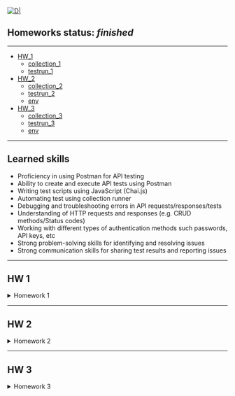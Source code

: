 [![D|](https://lentux-informatica.com/wp-content/uploads/2018/05/postman-logo.png)](https://www.postman.com/)
## __Homeworks status:__ _finished_
---
-  [HW_1](#hw_1)
    - [collection_1][hw1col_link]
    - [testrun_1][hw1test_link]
- [HW_2](#hw_2)
    - [collection_2][hw2col_link]
    - [testrun_2][hw2test_link]
    - [env][hw2env_link]
- [HW_3](#hw_3)
    - [collection_3][hw3col_link]
    - [testrun_3][hw3test_link]
    - [env][hw3env_link]
--- 

## Learned skills

-   Proficiency in using Postman for API testing 
-   Ability to create and execute API tests using Postman 
-   Writing test scripts using JavaScript (Chai.js)
-   Automating test using collection runner
-   Debugging and troubleshooting errors in API requests/responses/tests
-   Understanding of HTTP requests and responses (e.g. CRUD methods/Status codes)
-   Working with different types of authentication methods such passwords, API keys, etc
-   Strong problem-solving skills for identifying and resolving issues
-   Strong communication skills for sharing test results and reporting issues

---

## HW 1 <a name="hw_1"></a>

<details>
<summary>Homework 1</summary>

*Main task: Создать запросы в Postman.*
```javascript
Protocol: http
IP: **
Port: 5005
```

```javascript
EP_1
Method: GET
EndPoint: /get_method
    request url params: 
    name: str
    age: int
        response: 
        [   “Str”,
            “Str”]
```

```javascript
EP_2
Method: POST
EndPoint: /user_info_3
request form data: 
 name: str
 age: int
 salary: int

response: 
{'name': name,
          'age': age,
          'salary': salary,
          'family': {'children': [['Alex', 24], ['Kate', 12]],
                     'u_salary_1_5_year': salary * 4}}
```

```javascript
EP_3
Method: GET
EndPoint: /object_info_1
request url params: 
 name: str
 age: int
 weight: int

response: 
{'name': name,
          'age': age,
          'daily_food': weight * 0.012,
          'daily_sleep': weight * 2.5}
```

```javascript
EP_4
Method: GET
EndPoint: /object_info_2
request url params: 
 name: str
 age: int
 salary: int

response: 
{'start_qa_salary': salary,
          'qa_salary_after_6_months': salary * 2,
          'qa_salary_after_12_months': salary * 2.7,
          'qa_salary_after_1.5_year': salary * 3.3,
          'qa_salary_after_3.5_years': salary * 3.8,
          'person': {'u_name': [user_name, salary, age],
                     'u_age': age,
                     'u_salary_5_years': salary * 4.2}
          }
```

```javascript
EP_5
Method: GET
EndPoint: /object_info_3
request url params: 
 name: str
 age: int
 salary: int

response: 
{'name': name,
          'age': age,
          'salary': salary,
          'family': {'children': [['Alex', 24], ['Kate', 12]],
                     'pets': {'cat':{'name':'Sunny',
                                     'age': 3},
                              'dog':{'name':'Luky',
                                     'age': 4}},
                     'u_salary_1_5_year': salary * 4}
          }
```

```javascript
EP_6
Method: GET
EndPoint: /object_info_4
request url params: 
 name: str
 age: int
 salary: int

response: 
{'name': name,
          'age': int(age),
          'salary': [salary, str(salary * 2), str(salary * 3)]}
```

```javascript
EP_7
Method: POST
EndPoint: /user_info_2
request form data: 
 name: str
 age: int
 salary: int

response: 
{'start_qa_salary': salary,
          'qa_salary_after_6_months': salary * 2,
          'qa_salary_after_12_months': salary * 2.7,
          'qa_salary_after_1.5_year': salary * 3.3,
          'qa_salary_after_3.5_years': salary * 3.8,
          'person': {'u_name': [user_name, salary, age],
                     'u_age': age,
                     'u_salary_5_years': salary * 4.2}
          }
```
<details>
<summary>Screen_RunClc</summary>
![D|](https://github.com/Foxive/Postman/blob/main/Postman.HW_1_RunClc.png?raw=true)
</details>
</details>

---
## HW 2 <a name="hw_2"></a>

<details>
<summary>Homework 2</summary>

*Main tasks:* 
* Отправить запрос
* Проверить статус код (== 200)
* Проверить доп. параметры с помощью тестов

<details>
<summary>Screen_RunClc</summary>
![D|](https://github.com/Foxive/Postman/blob/main/Postman.HW_2_RunClc.png?raw=true)
</details>

<details>
<summary>Tasks</summary>
<details>
<summary>Task 1 (EP_1)</summary>

```javascript
{{url}}/first
1. Отправить запрос.
2. Статус код 200
3. Проверить, что в body приходит правильный string.
```

</details>
<details>
<summary>Task 2 (EP_2)</summary>

```javascript
{{url}}/user_info_3
1. Отправить запрос.
2. Статус код 200
3. Спарсить response body в json.
4. Проверить, что name в ответе равно name s request (name вбить руками.)
5. Проверить, что age в ответе равно age s request (age вбить руками.)
6. Проверить, что salary в ответе равно salary s request (salary вбить руками.)
7. Спарсить request.
8. Проверить, что name в ответе равно name s request (name забрать из request.)
9. Проверить, что age в ответе равно age s request (age забрать из request.)
10. Проверить, что salary в ответе равно salary s request (salary забрать из request.)
11. Вывести в консоль параметр family из response.
12. Проверить что u_salary_1_5_year в ответе равно salary*4 (salary забрать из request)
```

</details>
<details>
<summary>Task 3 (EP_3)</summary>

```javascript
{{url}}/object_info_3
1. Отправить запрос.
2. Статус код 200
3. Спарсить response body в json.
4. Спарсить request.
5. Проверить, что name в ответе равно name s request (name забрать из request.)
6. Проверить, что age в ответе равно age s request (age забрать из request.)
7. Проверить, что salary в ответе равно salary s request (salary забрать из request.)
8. Вывести в консоль параметр family из response.
9. Проверить, что у параметра dog есть параметры name.
10. Проверить, что у параметра dog есть параметры age.
11. Проверить, что параметр name имеет значение Luky.
12. Проверить, что параметр age имеет значение 4.
```

</details>
<details>
<summary>Task 4 (EP_4)</summary>

```javascript
{{url}}/object_info_4
1. Отправить запрос.
2. Статус код 200
3. Спарсить response body в json.
4. Спарсить request.
5. Проверить, что name в ответе равно name s request (name забрать из request.)
6. Проверить, что age в ответе равно age из request (age забрать из request.)
7. Вывести в консоль параметр salary из request.
8. Вывести в консоль параметр salary из response.
9. Вывести в консоль 0-й элемент параметра salary из response.
10. Вывести в консоль 1-й элемент параметра salary параметр salary из response.
11. Вывести в консоль 2-й элемент параметра salary параметр salary из response.
12. Проверить, что 0-й элемент параметра salary равен salary из request (salary забрать из request.)
13. Проверить, что 1-й элемент параметра salary равен salary*2 из request (salary забрать из request.)
14. Проверить, что 2-й элемент параметра salary равен salary*3 из request (salary забрать из request.)
15. Создать в окружении переменную name
16. Создать в окружении переменную age
17. Создать в окружении переменную salary
18. Передать в окружение переменную name
19. Передать в окружение переменную age
20. Передать в окружение переменную salary
21. Написать цикл который выведет в консоль по порядку элементы списка из параметра salary.
```

</details>
<details>
<summary>Task 5 (EP_5)</summary>

```javascript
{{url}}/user_info_2
1. Вставить параметр salary из окружения в request
2. Вставить параметр age из окружения в age
3. Вставить параметр name из окружения в name
4. Отправить запрос.
5. Статус код 200
6. Спарсить response body в json.
7. Спарсить request.
8. Проверить, что json response имеет параметр start_qa_salary
9. Проверить, что json response имеет параметр qa_salary_after_6_months
10. Проверить, что json response имеет параметр qa_salary_after_12_months
11. Проверить, что json response имеет параметр qa_salary_after_1.5_year
12. Проверить, что json response имеет параметр qa_salary_after_3.5_years
13. Проверить, что json response имеет параметр person
14. Проверить, что параметр start_qa_salary равен salary из request (salary забрать из request.)
15. Проверить, что параметр qa_salary_after_6_months равен salary*2 из request (salary забрать из request.)
16. Проверить, что параметр qa_salary_after_12_months равен salary*2.7 из request (salary забрать из request.)
17. Проверить, что параметр qa_salary_after_1.5_year равен salary*3.3 из request (salary забрать из request.)
18. Проверить, что параметр qa_salary_after_3.5_years равен salary*3.8 из request (salary забрать из request.)
19. Проверить, что в параметре person, 1-й элемент из u_name равен salary из request (salary забрать из request.)
20. Проверить, что что параметр u_age равен age из request (age забрать из request.)
21. Проверить, что параметр u_salary_5_years равен salary*4.2 из request (salary забрать из request.)
22. ***Написать цикл который выведет в консоль по порядку элементы списка из параметра person.
```

</details>
</details>


<details>
<summary>Code</summary>
<details>
<summary>Task 1 (EP_1)</summary>

```javascript
// Парсим ответ
var testBody = pm.response.text();
// 2. Статус код 200
pm.test("Status code is 200", function () {
    pm.response.to.have.status(200);
});
// 3. Проверить, что в body приходит правильный string.
pm.test("Body matches string", function () {
    pm.expect(pm.response.text()).to.include("This is the first responce from server!ss");
});
pm.test("Body is correct", function () {
    pm.response.to.have.body(testBody);
});
```

</details>
<details>
<summary>Task 2 (EP_2)</summary>

```javascript
// 2. Статус код 200
pm.test("Status code is 200", function () {
    pm.response.to.have.status(200);
});
// 3. Спарсить response body в json.
const responseJson = pm.response.json();
// 4. Проверить, что name в ответе равно name s request (name вбить руками.)
pm.test("Person is John", () => {
  pm.expect(responseJson.name).to.eql("John");
});
// 5. Проверить, что age в ответе равно age s request (age вбить руками.)
pm.test("Age is 25", () => {
  pm.expect(responseJson.age).to.eql+(25);
});
// 6. Проверить, что salary в ответе равно salary s request (salary вбить руками.)
pm.test("Salary is 1000", () => {
  pm.expect(responseJson.salary).to.eql(1000);
});
// 7. Спарсить request.
var requestdata = request.data;
// 8. Проверить, что name в ответе равно name s request (name забрать из request.)
pm.test("Person name is valid", () => {
  pm.expect(responseJson.name).to.eql(requestdata.name);
});
// 9. Проверить, что age в ответе равно age s request (age забрать из request.)
pm.test("Person age is valid", () => {
  pm.expect(responseJson.age).to.eql(requestdata.age);
});
// 10. Проверить, что salary в ответе равно salary s request (salary забрать из request.)
pm.test("Person salary is valid", () => {
  pm.expect(responseJson.salary).to.eql(+requestdata.salary);
});
// 11. Вывести в консоль параметр family из response.
console.log (responseJson.family)
// 12. Проверить что u_salary_1_5_year в ответе равно salary*4 (salary забрать из request)
pm.test("Server logic works out multiplication", () => {
  pm.expect(responseJson.family.u_salary_1_5_year).to.eql(requestdata.salary*4);
});
```
</details>
<details>
<summary>Task 3 (EP_3)</summary>

```javascript
// 2. Статус код 200
pm.test("Status code is 200", function () {
    pm.response.to.have.status(200);
});
// 3. Спарсить response body в json.
const responseJson = pm.response.json();
// 4. Спарсить request
var requestdata = pm.request.url.query.toObject();
// 5. Проверить, что name в ответе равно name s request (name забрать из request.)
pm.test("Person name is valid", () => {
  pm.expect(responseJson.name).to.eql(requestdata.name);
});
// 6. Проверить, что age в ответе равно age s request (age забрать из request.)
pm.test("Person age is valid", () => {
  pm.expect(responseJson.age).to.eql(requestdata.age);
});
// 7. Проверить, что salary в ответе равно salary s request (salary забрать из request.)
pm.test("Person salary is valid", () => {
  pm.expect(responseJson.salary).to.eql(+requestdata.salary);
});
// 8. Вывести в консоль параметр family из response.
console.log (responseJson.family)
// 9. Проверить, что у параметра dog есть параметры name.
pm.test("Dog name is valid", () => {
  pm.expect(responseJson.family.pets.dog).to.have.property("name");
});
// 10. Проверить, что у параметра dog есть параметры age.
pm.test("Dog age is valid", () => {
  pm.expect(responseJson.family.pets.dog).to.have.property("age");
});
// 11. Проверить, что параметр name имеет значение Luky.
pm.test("Dog name is Luky", () => {
  pm.expect(responseJson.family.pets.dog.name).to.eql("Luky")
});
// 12. Проверить, что параметр age имеет значение 4.
pm.test("Dog age is 4", () => {
  pm.expect(responseJson.family.pets.dog.age).to.eql(4)
});
```
</details>
<details>
<summary>Task 4 (EP_4)</summary>

```javascript
// 2. Статус код 200
pm.test("Status code is 200", function () {
    pm.response.to.have.status(200);
});
// 3. Спарсить response body в json.
const responseJson = pm.response.json();
// 4. Спарсить request
var requestdata = pm.request.url.query.toObject();
// 5. Проверить, что name в ответе равно name s request (name забрать из request.)
pm.test("Person name is valid", () => {
  pm.expect(responseJson.name).to.eql(requestdata.name);
});
// 6. Проверить, что age в ответе равно age s request (age забрать из request.)
pm.test("Person age is valid", () => {
  pm.expect(responseJson.age).to.eql(+requestdata.age);
});
// 7. Вывести в консоль параметр salary из request.
console.log(requestdata.salary)
// 8. Вывести в консоль параметр salary из response.
console.log(responseJson.salary)
// 9. Вывести в консоль 0-й элемент параметра salary из response.
console.log(responseJson.salary[0])
// 10. Вывести в консоль 1-й элемент параметра salary параметр salary из response.
console.log(responseJson.salary[1])
// 11. Вывести в консоль 2-й элемент параметра salary параметр salary из response.
console.log(responseJson.salary[2])
// 12. Проверить, что 0-й элемент параметра salary равен salary из request (salary забрать из request.)
pm.test("Server response equal request ", () => {
  pm.expect(responseJson.salary[0]).to.eql(+requestdata.salary);
});
// 13. Проверить, что 1-й элемент параметра salary равен salary*2 из request (salary забрать из request.)
pm.test("Server response equal request ", () => {
  pm.expect(+responseJson.salary[1]).to.eql(requestdata.salary*2);
});
// 14. Проверить, что 2-й элемент параметра salary равен salary*3 из request (salary забрать из request.)
pm.test("Server response equal request ", () => {
  pm.expect(+responseJson.salary[2]).to.eql(requestdata.salary*3);
});
// 15. Создать в окружении переменную name
pm.environment.set("name", " ");
// 16. Создать в окружении переменную age
pm.environment.set("age", " ");
// 17. Создать в окружении переменную salary
pm.environment.set("salary", " ");
// 18. Передать в окружение переменную name
pm.environment.set("name", requestdata.name);
// 19. Передать в окружение переменную age
pm.environment.set("age", requestdata.age);
// 20. Передать в окружение переменную salary
pm.environment.set("salary", requestdata.salary);
// // 21. Написать цикл который выведет в консоль по порядку элементы списка из параметра salary.
var arr = responseJson.salary
console.log ('asd')
arr.forEach(function(item, i, arr) {
    console.log ('Текущий элемент списка: ', i, ' имеет значение =', item)
})
```
</details>
<details>
<summary>Task 5 (EP_5)</summary>

```javascript
// 5. Статус код 200
pm.test("Status code is 200", function () {
    pm.response.to.have.status(200);
});
// 6. Спарсить response body в json.
const responseJson = pm.response.json();
// // 7. Спарсить request
var requestdata = request.data
console.log(requestdata)
// // 8. Проверить, что json response имеет параметр start_qa_salary
pm.test("Json response have property start_qa_salary", () => {
  pm.expect(responseJson).to.have.property("start_qa_salary")
});
// 9. Проверить, что json response имеет параметр qa_salary_after_6_months
pm.test("Json response have property qa_salary_after_6_months", () => {
  pm.expect(responseJson).to.have.property("qa_salary_after_6_months")
});
// 10. Проверить, что json response имеет параметр qa_salary_after_12_months
pm.test("Json response have property qa_salary_after_12_months", () => {
  pm.expect(responseJson).to.have.property("qa_salary_after_12_months")
});
// 11. Проверить, что json response имеет параметр qa_salary_after_1.5_year
pm.test("Json response have property qa_salary_after_1.5_year", () => {
  pm.expect(responseJson).to.have.property("qa_salary_after_1.5_year")
});
// 12. Проверить, что json response имеет параметр qa_salary_after_3.5_years
pm.test("Json response have property qa_salary_after_3.5_years", () => {
  pm.expect(responseJson).to.have.property("qa_salary_after_3.5_years")
});
// 13. Проверить, что json response имеет параметр person
pm.test("Json response have property person", () => {
  pm.expect(responseJson).to.have.property("person")
});
// 14. Проверить, что параметр start_qa_salary равен salary из request (salary забрать из request.)
pm.test("Param response start_qa_salary eql salary from request", () => {
    pm.expect(responseJson.start_qa_salary).to.eql(+requestdata.salary);
});
// 15. Проверить, что параметр qa_salary_after_6_months равен salary*2 из request (salary забрать из request.)
pm.test("Param response qa_salary_after_6_months eql salary*2 from request", () => {
    pm.expect(responseJson.qa_salary_after_6_month).to.eql+(requestdata.salary*2);
});
// 16. Проверить, что параметр qa_salary_after_12_months равен salary*2.7 из request (salary забрать из request.)
pm.test("Param response qa_salary_after_12_months eql salary*2 from request", () => {
    pm.expect(responseJson.qa_salary_after_12_month).to.eql+(requestdata.salary*2.7);
});
// 17. Проверить, что параметр qa_salary_after_1.5_year равен salary*3.3 из request (salary забрать из request.)
pm.test("Param response qa_salary_after_1.5_years eql salary*2 from request", () => {
    pm.expect(responseJson["qa_salary_after_1.5_years"]).to.eql+(requestdata.salary*3.3);
});
// 18. Проверить, что параметр qa_salary_after_3.5_years равен salary*3.8 из request (salary забрать из request.)
pm.test("Param response qa_salary_after_3.5_years eql salary*2 from request", () => {
    pm.expect(responseJson["qa_salary_after_3.5_years"]).to.eql+(requestdata.salary*3.8);
});
// 19. Проверить, что в параметре person, 1-й элемент из u_name равен salary из request (salary забрать из request.)
pm.test("1st element in param person from u_name = salary", () => {
    pm.expect(responseJson.person.u_name[1]).to.eql+(requestdata.salary);
});
// 20. Проверить, что что параметр u_age равен age из request (age забрать из request.)
pm.test("Param age from u_name = age", () => {
    pm.expect(responseJson.person.u_name[2]).to.eql+(requestdata.age);
});
// 21. Проверить, что параметр u_salary_5_years равен salary*4.2 из request (salary забрать из request.)
pm.test("Param u_salary_5_years", () => {
    pm.expect(responseJson.person.u_salary_5_years).to.eql+(requestdata.salary*4.2);
});
// 22. ***Написать цикл который выведет в консоль по порядку элементы списка из параметра person.
for (i in responseJson.person) {
 console.log('Element: ', responseJson.person[i]);
}
```

</details>
</details>
</details>

---

## HW 3 <a name="hw_3"></a>
<details>
<summary>Homework 3</summary>


*Main tasks:* 
*  Отправить запрос
*  Получить токен
*  Проверить доп. параметры с помощью тестов


<details>
<summary>Screen_RunClc</summary>

![D|](https://github.com/Foxive/Postman/blob/main/Postman.HW_3_RunClc.png?raw=true)

</details>

<details>
<summary>Tasks</summary>
<details>
<summary>Task 1 (EP_1)</summary>

```javascript
POST
{{url}}/login
login : str (кроме /)
password : str
Приходящий токен необходимо передать во все остальные запросы.
```

</details>
<details>
<summary>Task 2 (EP_2)</summary>

```javascript
{{url}}/user_info
    req. (RAW JSON)
    POST
    age: int
    salary: int
    name: str
    auth_token
    resp.
    {'start_qa_salary':salary,
    'qa_salary_after_6_months': salary * 2,
    'qa_salary_after_12_months': salary * 2.9,
    'person': {'u_name':[user_name, salary, age],
                                'u_age':age,
                                'u_salary_1.5_year': salary * 4}
                                }
Тесты:
1) Статус код 200
2) Проверка структуры json в ответе.
3) В ответе указаны коэффициенты умножения salary, напишите тесты по проверке правильности результата перемножения на коэффициент.
4) Достать значение из поля 'u_salary_1.5_year' и передать в поле salary запроса {{url}}/get_test_user

```
</details>
<details>
<summary>Task 3 (EP_3)</summary>

```javascript
{{url}}/new_data
    req.
    POST
    age: int
    salary: int
    name: str
    auth_token
    Resp.
    {'name':name,
    'age': int(age),
    'salary': [salary, str(salary*2), str(salary*3)]}
Тесты:
1) Статус код 200
2) Проверка структуры json в ответе.
3) В ответе указаны коэффициенты умножения salary, напишите тесты по проверке правильности результата перемножения на коэффициент.
4) проверить, что 2-й элемент массива salary больше 1-го и 0-го

```
</details>
<details>
<summary>Task 4 (EP_4)</summary>

```javascript
 {{url}}/test_pet_info    
    req.
    POST
    age: int
    weight: int
    name: str
    auth_token
    Resp.  
    {'name': name,
    'age': age,
    'daily_food':weight * 0.012,
    'daily_sleep': weight * 2.5}
Тесты:
1) Статус код 200
2) Проверка структуры json в ответе.
3) В ответе указаны коэффициенты умножения weight, напишите тесты по проверке правильности результата перемножения на коэффициент.
```
</details>
<details>
<summary>Task 5 (EP_5)</summary>

```javascript
{{url}}/get_test_user
    req.
    POST
    age: int
    salary: int
    name: str
    auth_token

    Resp.
    {'name': name,
    'age':age,
    'salary': salary,
    'family':{'children':[['Alex', 24],['Kate', 12]],
    'u_salary_1.5_year': salary * 4}
    }
Тесты:
1) Статус код 200
2) Проверка структуры json в ответе.
3) Проверить что занчение поля name = значению переменной name из окружения
4) Проверить что занчение поля age в ответе соответсвует отправленному в запросе значению поля age
```

</details>
<details>
<summary>Task 6 (EP_6)</summary>

```javascript
{{url_alt}}/currency
    req.
    POST
    auth_token
    Resp. Передаётся список массив объектов.
    [
    {"Cur_Abbreviation": str,
    "Cur_ID": int,
    "Cur_Name": str
    }
    …
    {"Cur_Abbreviation": str,
    "Cur_ID": int,
    "Cur_Name": str
    }]
Тесты:
1) Можете взять любой объект из присланного списка, используйте js random.
В объекте возьмите Cur_ID и передать через окружение в следующий запрос.
```

</details>
<details>
<summary>Task 7 (EP_7)</summary>

```javascript
{{url_alt}}/curr_byn
    req.
    POST
    auth_token
    curr_code: int
    Resp.
    {
        "Cur_Abbreviation": str
        "Cur_ID": int,
        "Cur_Name": str,
        "Cur_OfficialRate": float,
        "Cur_Scale": int,
        "Date": str
}
Тесты:
1) Статус код 200
2) Проверка структуры json в ответе.
```

</details>
<details>
<summary>Task 7** (EP_7(js)</summary>

```javascript
1) получить список валют
2) итерировать список валют
3) в каждой итерации отправлять запрос на сервер для получения курса каждой валюты
4) если возвращается 500 код, переходим к следующей итреации
5) если получаем 200 код, проверяем response json на наличие поля "Cur_OfficialRate"
6) если поле есть, пишем в консоль инфу про фалюту в виде response
{
    "Cur_Abbreviation": str
    "Cur_ID": int,
    "Cur_Name": str,
    "Cur_OfficialRate": float,
    "Cur_Scale": int,
    "Date": str
}
7) переходим к следующей итерации
```
</details>
</details>

<details>
<summary> Code </summary>
<details>
<summary>Task 1 (EP_1)</summary>

```javascript
pm.test("Status code is 200", function () {
    pm.response.to.have.status(200);
});
// parse token from response
let token = pm.response.json().token
// set token_env var
pm.environment.set("token", token);
```

</details>
<details>
<summary>Task 2 (EP_2)</summary>

```javascript
// 1) Статус код 200
pm.test("Status code is 200", function () {
    pm.response.to.have.status(200);
});
// 2) Проверка структуры json в ответе.
let request_raw = JSON.parse(pm.request.body.raw)
let schema = {
    "type": "object",
    "required": [
        "person",
        "qa_salary_after_12_months",
        "qa_salary_after_6_months",
        "start_qa_salary"
    ],
    "properties": {
        "person": {
            "type": "object",
            "required" : [
                "u_age",
                "u_name",
                "u_salary_1_5_year"
            ],
            "properties":{
                "u_age": {"type" : "integer"},
                "u_name": {"type": "array"},
                "u_salary_1_5_year": {"type": "integer"},
                "u_salary": {"type": "integer"
                }
            }
        },
        "qa_salary_after_12_months": {"type": "number"},
        "qa_salary_after_6_months": {"type": "integer"},
        "start_qa_salary": {"type": "integer"}
    }
}
pm.test("Scheme is correct", function () {
    pm.response.to.have.jsonSchema(schema)
});
// 3) В ответе указаны коэффициенты умножения salary, напишите тесты по проверке правильности результата перемножения на коэффициент.
let respJson = pm.response.json()
pm.test("Server logic (multiplication factor) works ", function () {
        pm.expect(respJson.person.u_salary_1_5_year).to.eql(request_raw.salary*4),
        pm.expect(respJson.start_qa_salary).to.eql(request_raw.salary),
        pm.expect(respJson.qa_salary_after_12_months).to.eql(request_raw.salary*2.9),
        pm.expect(respJson.qa_salary_after_6_months).to.eql(request_raw.salary*2)
});
// 4) Достать значение из поля 'u_salary_1.5_year' и передать в поле salary запроса {{url}}/get_test_user
pm.environment.set("salary_get_test_user", respJson.person.u_salary_1_5_year);
```
</details>
<details>
<summary>Task 3 (EP_3)</summary>

```javascript
// 1) Статус код 200
pm.test("Status code is 200", function () {
    pm.response.to.have.status(200);
});
// 2) Проверка структуры json в ответе.
let schema = {
    "type": "object",
    "requred": [
        "age",
        "name",
        "salary"
    ],
    "properties": {
        "age" : {"type": "integer"},
        "name" : {"type": "string"},
        "salary" : {"type": "array"},
    }
}
pm.test("Scheme is correct", function () {
    pm.response.to.have.jsonSchema(schema)
});
// 3) В ответе указаны коэффициенты умножения salary, напишите тесты по проверке правильности результата перемножения на коэффициент.
let respJson = pm.response.json()
let request_raw = pm.request.body.formdata.get("salary")
pm.test("Server logic (multiplication factor) works ", function () {
        pm.expect(respJson.salary[0]).to.eql+(request_raw.salary),
        pm.expect(respJson.salary[1]).to.eql+(request_raw.salary*2),
        pm.expect(respJson.salary[2]).to.eql+(request_raw.salary*3)
});
// 4) проверить, что 2-й элемент массива salary больше 1-го и 0-го
pm.test("2nd array element > 1 and 0 ", function () {
        pm.expect(respJson.salary[2]).to.gt+(respJson.salary[0])
        pm.expect(+respJson.salary[2]).to.be.above(+respJson.salary[1])
});
```
</details>
<details>
<summary>Task 4 (EP_4)</summary>

```javascript
// 1) Статус код 200
pm.test("Status code is 200", function () {
    pm.response.to.have.status(200);
});
// 2) Проверка структуры json в ответе.
let schema = {
    "type": "object",
    "requred": [
        "age",
        "name",
        "daily_food",
        "daily_sleep"
    ],
    "properties": {
        "age" : {"type": "integer"},
        "name" : {"type": "string"},
        "daily_food" : {"type": "number"},
        "daily_sleep" : {"type": "number"},
    }
}
pm.test("Scheme is correct", function () {
    pm.response.to.have.jsonSchema(schema)
});
// 3) В ответе указаны коэффициенты умножения weight, напишите тесты по проверке правильности результата перемножения на коэффициент.
let respJson = pm.response.json()
let request_raw = pm.request.body.formdata.get("weight")
pm.test("Server logic (multiplication weight factor) works ", function () {
        pm.expect(respJson.daily_food).to.eql(request_raw*0.012),
        pm.expect(respJson.daily_sleep).to.eql(request_raw*2.5)
});
```
</details>
<details>
<summary>Task 5 (EP_5)</summary>

```javascript
// 1) Статус код 200
pm.test("Status code is 200", function () {
    pm.response.to.have.status(200);
});
// 2) Проверка структуры json в ответе.
let schema = {
    "type": "object",
    "requred": [
        "age",
        "family",
        "name",
        "salary"
    ],
    "properties": {
        "age" : {"type": "string"},
        "family" : {"type": "object", "required": ["children", "u_salary_1_5_year" ], "properties": { "children" : { "type": "array"}, "u_salary_1_5_year" : {"type" : "integer"}}},
        "name" : {"type": "string"},
        "salary" : {"type": "integer"},
    }
}
pm.test("Scheme is correct", function () {
    pm.response.to.have.jsonSchema(schema)
});
// 3) Проверить что занчение поля name = значению переменной name из окружения
let respJson = pm.response.json()
// let request_raw = pm.request.body.formdata.get("weight")
pm.environment.set("name", "John");
pm.test("Resp name = var name from env ", function () {
        pm.expect(respJson.name).to.eql(pm.environment.get("name"))
});
// 4) Проверить что занчение поля age в ответе соответсвует отправленному в запросе значению поля age
pm.environment.set("age", 25);
pm.test("Resp age = var age from env ", function () {
        pm.expect(respJson.age).to.eql+(pm.environment.get("age"))
});
```

</details>
<details>
<summary>Task 6 (EP_6)</summary>

```javascript
function getRandomInt(max) {
  return Math.floor(Math.random() * max);
}
var random_num = getRandomInt(118)
// 1) Можете взять любой объект из присланного списка, используйте js random.
// В объекте возьмите Cur_ID и передать через окружение в следующий запрос.
//команда для отладки
// console.log(random_num)
// парсим ответ
let request_info = pm.response.json()
// забираем из ответа нужный рандомный айди
let Info_from_curr = request_info[random_num].Cur_ID
pm.environment.set("Cur_ID", Info_from_curr);
```

</details>
<details>
<summary>Task 7 (EP_7)</summary>

```javascript
// 1) Статус код 200
pm.test("Status code is 200", function () {
    pm.response.to.have.status(200);
});
// 2) Проверка структуры json в ответе.
let scheme = {
    "type": "object",
    "required": [ "Cur_Abbreviation", "Cur_ID", "Cur_Name", "Cur_OfficialRate", "Cur_Scale", "Date"],
    "properties": { "Cur_Abbreviation": {"type" : "string"}, "Cur_ID":{"type":"integer"}, "Cur_Name":{"type":"string"}, "Cur_OfficialRate":{"type":"number"}, "Cur_Scale":{"type":"integer"}, "Date":{"type": "string", "format": "date"}
    }
}
pm.test("Response json scheme is ok", function () {
    pm.response.to.have.jsonSchema(scheme)
});
```

</details>
<details>
<summary>Task 7** (EP_7(js)</summary>

```javascript
// 1) получить список валют
// 2) итерировать список валют
// 3) в каждой итерации отправлять запрос на сервер для получения курса каждой валюты
// 4) если возвращается 500 код, переходим к следующей итреации
// 5) если получаем 200 код, проверяем response json на наличие поля "Cur_OfficialRate"
// 6) если поле есть, пишем в консоль инфу про фалюту в виде response
// {
//     "Cur_Abbreviation": str
//     "Cur_ID": int,
//     "Cur_Name": str,
//     "Cur_OfficialRate": float,
//     "Cur_Scale": int,
//     "Date": str
// }
// 7) переходим к следующей итерации
var info = pm.response.json()
let data1 = info.length
for (var index = 0; index < data1; index++){
    var new_id = info[index].Cur_ID
    var connection = {
    url: pm.environment.get("url_alt")+'/curr_byn',
    method: 'POST',
    header: {'Postman-Token': '23a390b7-9bb2-4ddb-8715-b9d3240a49bd', 
            'Content-Type':'multipart/form-data boundary=--------------------------924870078785244570813508', 
            'Content-Length':'278'}, 
    body: {
        mode: 'formdata',
        formdata: [ {'key': 'auth_token', 'value': 123},
                    {'key': 'curr_code', 'value': new_id}
                 ]
        }
};
     pm.sendRequest(connection, function (err, res) {
                if(res.code == 200){
                var jsonData = res.json();
                    if(pm.expect(jsonData).to.have.any.keys("Cur_OfficialRate")){
                    console.log(jsonData);}
                }})}
```

</details>
</details>





[//]: # (Reference links)
[hw1test_link]: <https://github.com/Foxive/Postman/tree/main/Postman.HW_1.postman_test_run.json>
[hw1col_link]: <https://github.com/Foxive/Postman/tree/main/Postman.HW_1.postman_collection.json>
[hw2test_link]: <https://github.com/Foxive/Postman/tree/main/Postman.HW_2.postman_test_run.json>
[hw2col_link]: <https://github.com/Foxive/Postman/tree/main/Postman.HW_2.postman_collection.json>
[hw2env_link]: <https://github.com/Foxive/Postman/tree/main/HW_2.postman_environment.json>
[hw3col_link]: <https://github.com/Foxive/Postman/tree/main/Postman.HW_3.postman_collection.json>
[hw3test_link]: <https://github.com/Foxive/Postman/tree/main/Postman.HW_3.postman_test_run.json>
[hw3env_link]: <https://github.com/Foxive/Postman/tree/main/HW_3.postman_environment.json>

